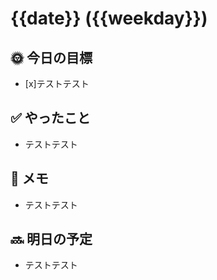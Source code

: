 # {{date}} ({{weekday}})

## 🌞 今日の目標
- [x]テストテスト 

## ✅ やったこと
- テストテスト

## 💭 メモ
- テストテスト

## 🔜 明日の予定
- テストテスト

